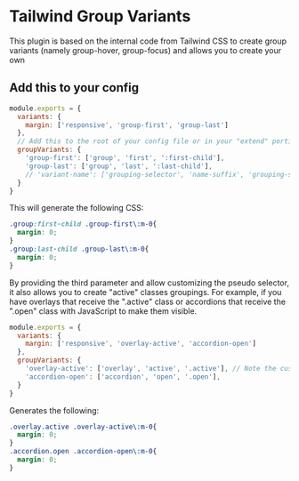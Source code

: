 # Tailwind Group Variants

This plugin is based on the internal code from Tailwind CSS to create group variants (namely group-hover, group-focus) and allows you to create your own

## Add this to your config


```js
module.exports = {
  variants: {
    margin: ['responsive', 'group-first', 'group-last']
  },
  // Add this to the root of your config file or in your "extend" portion.
  groupVariants: {
    'group-first': ['group', 'first', ':first-child'],
    'group-last': ['group', 'last', ':last-child'],
    // 'variant-name': ['grouping-selector', 'name-suffix', 'grouping-suffix']
  }
}
```

This will generate the following CSS:

```css
.group:first-child .group-first\:m-0{
  margin: 0;
}
.group:last-child .group-last\:m-0{
  margin: 0;
}
```

By providing the third parameter and allow customizing the pseudo selector, it also allows you to create "active" classes groupings. For example, if you have overlays that receive the ".active" class or accordions that receive the ".open" class with JavaScript to make them visible.

```js
module.exports = {
  variants: {
    margin: ['responsive', 'overlay-active', 'accordion-open']
  },
  groupVariants: {
    'overlay-active': ['overlay', 'active', '.active'], // Note the custom name to avoid conflicts with existing pseudo variants like "active"
    'accordion-open': ['accordion', 'open', '.open'],
  }
}
```

Generates the following:

```css
.overlay.active .overlay-active\:m-0{
  margin: 0;
}
.accordion.open .accordion-open\:m-0{
  margin: 0;
}
```